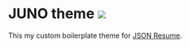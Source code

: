 # JUNO theme [![](https://badge.fury.io/js/jsonresume-theme-juno.svg)](https://www.npmjs.org/package/jsonresume-theme-juno)

This my custom boilerplate theme for [JSON Resume](http://jsonresume.org/).

